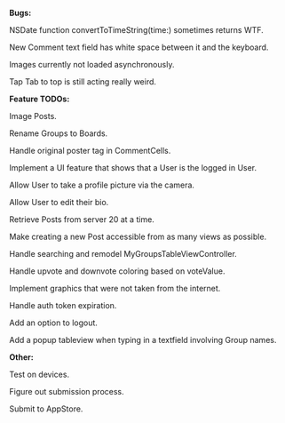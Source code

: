 **Bugs:**

NSDate function convertToTimeString(time:) sometimes returns WTF.

New Comment text field has white space between it and the keyboard.

Images currently not loaded asynchronously.

Tap Tab to top is still acting really weird.

**Feature TODOs:**

Image Posts.

Rename Groups to Boards.

Handle original poster tag in CommentCells.

Implement a UI feature that shows that a User is the logged in User.

Allow User to take a profile picture via the camera.

Allow User to edit their bio.

Retrieve Posts from server 20 at a time.

Make creating a new Post accessible from as many views as possible.

Handle searching and remodel MyGroupsTableViewController.

Handle upvote and downvote coloring based on voteValue.

Implement graphics that were not taken from the internet.

Handle auth token expiration.

Add an option to logout.

Add a popup tableview when typing in a textfield involving Group names.

**Other:**

Test on devices.

Figure out submission process.

Submit to AppStore.





